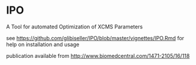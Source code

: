 # IPO
A Tool for automated Optimization of XCMS Parameters

see https://github.com/glibiseller/IPO/blob/master/vignettes/IPO.Rmd for help on installation and usage

publication available from http://www.biomedcentral.com/1471-2105/16/118


